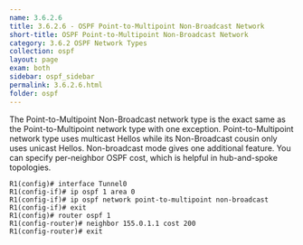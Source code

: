 ```yaml
---
name: 3.6.2.6
title: 3.6.2.6 - OSPF Point-to-Multipoint Non-Broadcast Network
short-title: OSPF Point-to-Multipoint Non-Broadcast Network
category: 3.6.2 OSPF Network Types
collection: ospf
layout: page
exam: both
sidebar: ospf_sidebar
permalink: 3.6.2.6.html
folder: ospf
---
```

The Point-to-Multipoint Non-Broadcast network type is the exact same as the Point-to-Multipoint network type with one exception. Point-to-Multipoint network type uses multicast Hellos while its Non-Broadcast cousin only uses unicast Hellos. Non-broadcast mode gives one additional feature. You can specify per-neighbor OSPF cost, which is helpful in hub-and-spoke topologies.
```
R1(config)# interface Tunnel0
R1(config-if)# ip ospf 1 area 0
R1(config-if)# ip ospf network point-to-multipoint non-broadcast
R1(config-if)# exit
R1(config)# router ospf 1
R1(config-router)# neighbor 155.0.1.1 cost 200
R1(config-router)# exit
```
